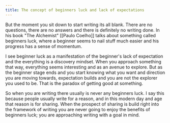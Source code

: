 ```yaml
---
title: The concept of beginners luck and lack of expectations
---
```


But the moment you sit down to start writing its all blank. There are no questions, there are no answers and there is definitely no writing done. In his book "The Alchemist" [[Paulo Coelho]] talks about something called beginners luck, where a beginner seems to nail stuff much easier and his progress has a sense of momentum.

I see beginner luck as a manifestation of the beginner's lack of expectation and the everything is a discovery mindset. When you approach something that way, everything seems interesting and as an avenue to explore. But as the beginner stage ends and you start knowing what you want and direction you are moving towards, expectation builds and you are not the explorer you used to be. That is the paradox of getting good at something.

So when you are writing there usually is never any beginners luck. I say this because people usually write for a reason, and in this modern day and age that reason is for sharing. When the prospect of sharing is build right into the framework of writing you are never going to enjoy the benefits of beginners luck; you are approaching writing with a goal in mind.

